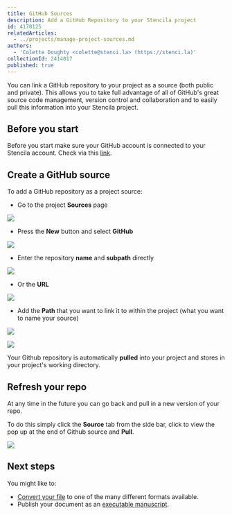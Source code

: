 ```yaml
---
title: GitHub Sources
description: Add a GitHub Repository to your Stencila project
id: 4170125
relatedArticles:
  - ../projects/manage-project-sources.md
authors:
  - 'Colette Doughty <colette@stenci.la> (https://stenci.la)'
collectionId: 2414017
published: true
---
```


You can link a GitHub repository to your project as a source (both public and private). This allows you to take full advantage of all of GitHub's great source code management, version control and collaboration and to easily pull this information into your Stencila project.

## Before you start

Before you start make sure your GitHub account is connected to your Stencila account. Check via this [link](https://hub.stenci.la/me/social/connections/).

## Create a GitHub source

To add a GitHub repository as a project source:

* Go to the project **Sources** page

![](http://stencila.github.io/hub/manager/snaps/project-sources-menu-item.png)

* Press the **New** button and select **GitHub**

![](http://stencila.github.io/hub/manager/snaps/project-sources-new-button.png)

* Enter the repository **name** and **subpath** directly

![](http://stencila.github.io/hub/manager/snaps/project-sources-new-github-repo.png)

* Or the **URL**

![](http://stencila.github.io/hub/manager/snaps/project-sources-new-github-url.png)

* Add the **Path** that you want to link it to within the project (what you want to name your source)

![](http://stencila.github.io/hub/manager/snaps/project-sources-new-path-field.png)

![](http://stencila.github.io/hub/manager/snaps/project-sources-new-create-button.png)

Your Github repository is automatically **pulled** into your project and stores in your project's working directory.

## Refresh your repo

At any time in the future you can go back and pull in a new version of your repo. 

To do this simply click the **Source** tab from the side bar, click to view the pop up at the end of Github source and **Pull**.

![](https://i.imgur.com/wAxR8T8.png)

## Next steps

You might like to: 
- [Convert your file](../projects/manage-project-sources.md) to one of the many different formats available. 
- Publish your document as an [executable manuscript](../projects/publish-a-project.md).


